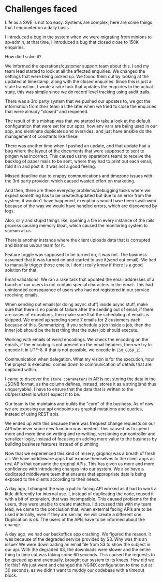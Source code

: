 # Challenges faced

Life as a SWE is not too easy. Systems are complex, here are some things that I encounter on a daily basis.

I introduced a bug in the system when we were migrating from minions to sp-admin, at that time,
I introduced a bug that closed close to 150K enquiries.

How did I solve it?

We informed the operations/customer support team about this.
I and my team lead started to look at all the affected enquiries.
We changed the settings that were being picked up.
We found them out by looking at the updated at timestamp, along with the closed enquiries.
Since this is just a state transition, I wrote a rake task that updates the enquiries to the actual state, 
this was simple since we do record level tracking using audit trails.

There was a 3rd party system that we pushed our updates to, 
we got the information from their team a little later when we tried to close the enquiries that were already "closed" and reopened.

The result of this mishap was that we started to take a look at the default configuration that were set for our apps, 
how env vars are being used in our app, and eleminate duplicates and overrides, and just have ansible do the management of constants like these.

There was another time when I pushed an update, and that update had a bug where the layout of the documents that were supposed to sent to pingen was incorrect.
This caused us(my operations team) to receive the backlog of paper mails to be sent, where they had to print out each email, fold it in and post it. It was not a good feeling.

Missed deadline due to crappy communications and timezone issues with the 3rd party provider, which caused wasted effort on marketing.


And then, there are these everyday problems/debugging tasks where we expect something has to be created/updated but due to an error from the system, 
it wouldn't have happened, execptions would have been swallowed because of the way we would have handled errors, which are discovered by logs.

Also, silly and stupid things like, 
opening a file in every instance of the rails process causing memory bloat, which caused the monitoring system to scream at us.

There is another instance where the client uploads data that is corrupted and blames us/our team for it.

Feature toggle was supposed to be turned on, it was not. The business assumed that it was turned on and started to use it(send out email). We had to manually trigger those emails. I don't really know if there is a good solution for that.

Email validations. We ran a rake task that updated the email addresses of a bunch of our users to not contain special characters in the email. This had unintended consequence of users who had not registered in our service receiving emails.

When sending out emails(or doing async stuff) inside async stuff, make sure that there is no points of failure after the sending out of email, if there are cases of exceptions, then make sure that the scheduling of emails is skipped. We ended up sending some 7 emails for 2 customers each because of this.
Summarizing, if you schedule a job inside a job, then the inner job should be the last thing that the outer job should execute.

Working with emails of weird encodings. We check the encoding on the emails, if the encoding is not present on the email headers, then we try to encode it in UTF-8.
If that is not possible, we encode in `ISO_8859_15`. 

Communication when delegation. What my vision is for the execution, how the project is executed, comes down to communication of details that are captured within.

I came to discover the `store :parameters` in AR is not storing the data in the JSONB format, as the column defines, instead, stores it as a string(and thus unqueryable).
I have to ensure that the data that is written to the db/persistent is what I expect it to be.

Our team is the maintains and builds the "core" of the business. 
As of now we are exposing our api endpoints as graphql mutations and queries, instead of using REST apis.

We ended up with this because there was frequest change requests on our API whenever some new function was needed.
This caused us to spend more and more time on writing and re-writing, versioning our controller and serializer logic, 
instead of focusing on adding more value to the business by building business features instead of plumbing.

Now that we experienced this kind of misery, grqphql was a breath of fresh air. 
We have middleware apps that expose themselves to the client apps as rest APIs that consume the grqphql APIs.
This has given us more and more confidence with introducing changes into our system. 
We also have a dedicated middleware team that ensures that appropriate data is being exposed to the clients according to their needs.

A day ago, I changed the way a public facing API worked as it had to work a little differently for internal use.
I, instead of duplicating the code, reused it with a bit of extension, that was incompatible. 
This caused problems for the users, they were unable to create matches.
I discussed this with my team lead, we came to the conclusion that, when external facing APIs are to be used internally, even if they are similar, we will create a different one. Duplication is ok. The users of the APIs have to be informed about the change.

A day ago, we had our backoffice app crashing. We figured the reason. It was because of the degraded service provided by S3.
Why was this an issue? We were downloading an email file from S3 to show the subject in our api.
With the degraded S3, the downloads were slower and the entire thing to time out was taking some 60 seconds.
This caused the requests to be queued up and eventually, brought our system to its knees.
How did we fix this? We just went and changed the NGINX configuration to time out at 30 seconds, as we didn't want to muddy our codebase with a timeout block.
